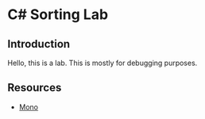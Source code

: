 # C# Sorting Lab

## Introduction

Hello, this is a lab. This is mostly for debugging purposes.

## Resources

- [Mono](http://www.mono-project.com/)
